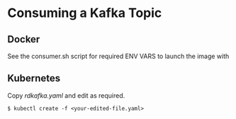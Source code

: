 # Consuming a Kafka Topic

## Docker

See the consumer.sh script for required ENV VARS to launch the image with

## Kubernetes

Copy _rdkafka.yaml_ and edit as required.

```
$ kubectl create -f <your-edited-file.yaml>
```


